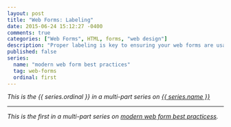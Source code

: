```yaml
---
layout: post
title: "Web Forms: Labeling"
date: 2015-06-24 15:12:27 -0400
comments: true
categories: ["Web Forms", HTML, forms, "web design"]
description: "Proper labeling is key to ensuring your web forms are usable."
published: false
series:
  name: "modern web form best practices"
  tag: web-forms
  ordinal: first
---
```


*This is the {{ series.ordinal }} in a multi-part series on <a href="/notebook/tags/{{ series.tag }}/">{{ series.name }}</a>*

<hr>

*This is the first in a multi-part series on [modern web form best practicess](/notebook/tags/web-forms/).*